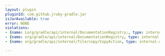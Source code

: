 ```yaml
---
layout: plugin
pluginId: com.github.jruby-gradle.jar
isJarAvailable: true
error: NONE
violations:
- {name: Lorg/gradle/api/internal/DocumentationRegistry;, type: internal-api-usage}
- {name: org/gradle/api/internal/DocumentationRegistry, type: internal-api-usage}
- {name: org/gradle/api/internal/file/copy/CopyAction, type: internal-api-usage}

---
```

